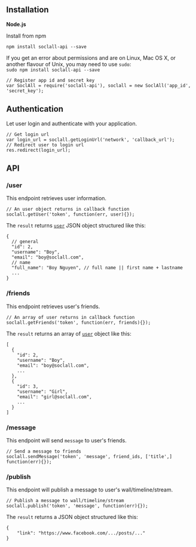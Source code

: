 ## Installation
__Node.js__

Install from npm

```
npm install soclall-api --save
```

<aside><i class="fa fa-info-circle"></i> If you get an error about permissions and are on Linux, Mac OS X, or another flavour of Unix, you may need to use <code>sudo</code>:<br/>
<code>sudo npm install soclall-api --save</code>
</aside>

```
// Register app id and secret key
var SoclAll = require('soclall-api'), soclall = new SoclAll('app_id', 'secret_key');
```

## Authentication

Let user login and authenticate with your application.

```
// Get login url
var login_url = soclall.getLoginUrl('network', 'callback_url');
// Redirect user to login url
res.redirect(login_url);
```

## API

### /user

This endpoint retrieves user information.

```
// An user object returns in callback function
soclall.getUser('token', function(err, user){});
```

The `result` returns [`user`](user-object.md) JSON object structured like this:

```
{
  // general
  "id": 2,
  "username": "Boy",
  "email": "boy@soclall.com",
  // name
  "full_name": "Boy Nguyen", // full name || first name + lastname
  ...
}
```

### /friends

This endpoint retrieves user's friends.

```
// An array of user returns in callback function
soclall.getFriends('token', function(err, friends){});
```

The `result` returns an array of [`user`](user-object.md) object like this:

```
[
  {
    "id": 2,
    "username": "Boy",
    "email": "boy@soclall.com",
    ...
  },
  {
    "id": 3,
    "username": "Girl",
    "email": "girl@soclall.com",
    ...
  }
]
```

### /message

This endpoint will send `message` to user's friends.

```
// Send a message to friends
soclall.sendMessage('token', 'message', friend_ids, ['title',] function(err){});
```

### /publish

This endpoint will publish a message to user's wall/timeline/stream.

```
// Publish a message to wall/timeline/stream
soclall.publish('token', 'message', function(err){});
```

The `result` returns a JSON object structured like this:
```
{
    "link": "https://www.facebook.com/.../posts/..."
}
```